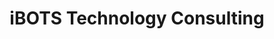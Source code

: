 ---
title: iBOTS Technology Consulting
session_booking:
    title: Book a Session
    description: |
        Nullam interdum orci tellus, quis mollis leo pellentesque non. Aenean aliquam odio quis ipsum cursus blandit. Fusce ultrices eu dolor et vestibulum. Donec efficitur luctus justo. Quisque maximus sollicitudin tellus a maximus. Curabitur rhoncus augue est, eget congue augue placerat vitae. Nam laoreet dignissim ligula, ac dictum eros maximus at.
    consultants:
        - name:  Nicholas Del Grosso, Ph.D
          booking_link: https://calendly.com/delgrosso-nick/short-chat
        - name: Sangeetha Nandakumar, Ph.D
          booking_link: https://calendly.com/sangeethank/short-chat
---